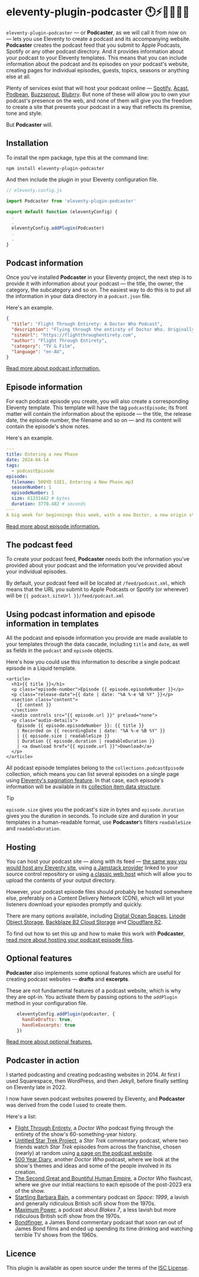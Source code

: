 # eleventy-plugin-podcaster 🕚⚡️🎈🐀🎤📲

`eleventy-plugin-podcaster` — or **Podcaster**, as we will call it from now on — lets you use Eleventy to create a podcast and its accompanying website. **Podcaster** creates the podcast feed that you submit to Apple Podcasts, Spotify or any other podcast directory. And it provides information about your podcast to your Eleventy templates. This means that you can include information about the podcast and its episodes on your podcast's website, creating pages for individual episodes, guests, topics, seasons or anything else at all.

Plenty of services exist that will host your podcast online — [Spotify][], [Acast][], [Podbean][], [Buzzsprout][], [Blubrry][]. But none of these will allow you to own your podcast's presence on the web, and none of them will give you the freedom to create a site that presents your podcast in a way that reflects its premise, tone and style.

But **Podcaster** will.

[Spotify]: https://podcasters.spotify.com
[Acast]: https://www.acast.com
[Podbean]: https://www.podbean.com
[Buzzsprout]: https://www.buzzsprout.com
[Blubrry]: https://blubrry.com

## Installation

To install the npm package, type this at the command line:

```shell
npm install eleventy-plugin-podcaster
```

And then include the plugin in your Eleventy configuration file.

```js
// eleventy.config.js

import Podcaster from 'eleventy-plugin-podcaster'

export default function (eleventyConfig) {
  .
  .
  eleventyConfig.addPlugin(Podcaster)
  .
  .
}
```

## Podcast information

Once you've installed **Podcaster** in your Eleventy project, the next step is to provide it with information about your podcast — the title, the owner, the category, the subcategory and so on. The easiest way to do this is to put all the information in your data directory in a `podcast.json` file.

Here's an example.

```json
{
  "title": "Flight Through Entirety: A Doctor Who Podcast",
  "description": "Flying through the entirety of Doctor Who. Originally with cake, but now with guests.",
  "siteUrl": "https://flightthroughentirety.com",
  "author": "Flight Through Entirety",
  "category": "TV & Film",
  "language": "en-AU",
}
```

[Read more about podcast information.](podcast-information.md)

## Episode information

For each podcast episode you create, you will also create a corresponding Eleventy template. This template will have the tag `podcastEpisode`; its front matter will contain the information about the episode — the title, the release date, the episode number, the filename and so on — and its content will contain the episode's show notes.

Here's an example.

```yaml
---
title: Entering a new Phase
date: 2024-04-14
tags:
  - podcastEpisode
episode:
  filename: 500YD S1E1, Entering a New Phase.mp3
  seasonNumber: 1
  episodeNumber: 1
  size: 61231442 # bytes
  duration: 3778.482 # seconds
---
A big week for beginnings this week, with a new Doctor, a new origin story for the Daleks, and a whole new approach to defeating the bad guys. Oh, and a new podcast to discuss them all on. So let's welcome Patrick Troughton to the studio floor, as we discuss _The Power of the Daleks_.

```

[Read more about episode information.](episode-information.md)

## The podcast feed

To create your podcast feed, **Podcaster** needs both the information you've provided about your podcast and the information you've provided about your individual episodes.

By default, your podcast feed will be located at `/feed/podcast.xml`, which means that the URL you submit to Apple Podcasts or Spotify (or wherever) will be `{{ podcast.siteUrl }}/feed/podcast.xml`

## Using podcast information and episode information in templates

All the podcast and episode information you provide are made available to your templates through the data cascade, including `title` and `date`, as well as fields in the `podcast` and `episode` objects.

Here's how you could use this information to describe a single podcast episode in a Liquid template.

```liquid
<article>
  <h1>{{ title }}</h1>
  <p class="episode-number">Episode {{ episode.episodeNumber }}</p>
  <p class="release-date">{{ date | date: "%A %-e %B %Y" }}</p>
  <section class="content">
    {{ content }}
  </section>
  <audio controls src="{{ episode.url }}" preload="none">
  <p class="audio-details">
    Episode {{ episode.episodeNumber }}: {{ title }}
    | Recorded on {{ recordingDate | date: "%A %-e %B %Y" }}
    | {{ episode.size | readableSize }}
    | Duration {{ episode.duration | readableDuration }}
    | <a download href="{{ episode.url }}">Download</a>
  </p>
</article>
```

All podcast episode templates belong to the `collections.podcastEpisode` collection, which means you can list several episodes on a single page using [Eleventy's pagination feature][pagination]. In that case, each episode's  information will be available in its [collection item data structure][item].

[pagination]: https://www.11ty.dev/docs/pagination/
[item]: https://www.11ty.dev/docs/collections/#collection-item-data-structure

> [!TIP]
> `episode.size` gives you the podcast's size in bytes and `episode.duration`
> gives you the duration in seconds. To include size and duration
> in your templates in a human-readable format, use **Podcaster**’s filters
> `readableSize` and `readableDuration`.

## Hosting

You can host your podcast site — along with its feed — [the same way you would host any Eleventy site][hosting], using [a Jamstack provider][] linked to your source control repository or using [a classic web host][] which will allow you to upload the contents of your output directory.

[hosting]: https://www.11ty.dev/docs/deployment/
[a Jamstack provider]: https://www.11ty.dev/docs/deployment/#jamstack-providers
[a classic web host]: https://www.11ty.dev/docs/deployment/#classic-web-hosts

However, your podcast episode files should probably be hosted somewhere else, preferably on a Content Delivery Network (CDN), which will let your listeners download your episodes promptly and quickly.

There are many options available, including [Digital Ocean Spaces][], [Linode Object Storage][], [Backblaze B2 Cloud Storage][] and [Cloudflare R2][].

[Digital Ocean Spaces]: https://www.digitalocean.com/products/spaces
[Linode Object Storage]: https://www.linode.com/products/object-storage/
[Backblaze B2 Cloud Storage]: https://www.backblaze.com/cloud-storage
[Cloudflare R2]: https://developers.cloudflare.com/r2/

To find out how to set this up and how to make this work with **Podcaster**, [read more about hosting your podcast episode files][episode-file-hosting].

[episode-file-hosting]: hosting.md

## Optional features

**Podcaster** also implements some optional features which are useful for creating podcast websites — **drafts** and **excerpts**.

These are not fundamental features of a podcast website, which is why they are opt-in. You activate them by passing options to the `addPlugin` method in your configuration file.

```js
    eleventyConfig.addPlugin(podcaster, {
      handleDrafts: true,
      handleExcerpts: true
    })
```

[Read more about optional features.](optional-features.md)

## Podcaster in action

I started podcasting and creating podcasting websites in 2014. At first I used Squarespace, then WordPress, and then Jekyll, before finally settling on Eleventy late in 2022.

I now have seven podcast websites powered by Eleventy, and **Podcaster** was derived from the code I used to create them.

Here's a list:

- [Flight Through Entirety](https://flightthroughentirety.com), a _Doctor Who_ podcast flying through the entirety of the show's 60-something-year history.
- [Untitled Star Trek Project](https://untitledstartrekproject.com), a _Star Trek_ commentary podcast, where two friends watch _Star Trek_ episodes from across the franchise, chosen (nearly) at random using [a page on the podcast website](https://untitledstartrekproject.com/randomiser).
- [500 Year Diary](https://500yeardiary.com), another _Doctor Who_ podcast, where we look at the show's themes and ideas and some of the people involved in its creation.
- [The Second Great and Bountiful Human Empire](https://thesecondgreatandbountifulhumanempire.com), a _Doctor Who_ flashcast, where we give our initial reactions to each episode of the post-2023 era of the show.
- [Startling Barbara Bain](https://startlingbarbarabain.com), a commentary podcast on _Space: 1999_, a lavish and generally ridiculous British scifi show from the 1970s.
- [Maximum Power](https://maximumpowerpodcast.com), a podcast about _Blakes 7_, a less lavish but more ridiculous British scifi show from the 1970s.
- [Bondfinger](https://bondfinger.com), a James Bond commentary podcast that soon ran out of James Bond films and ended up spending its time drinking and watching terrible TV shows from the 1960s.

## Licence

This plugin is available as open source under the terms of the [ISC License](https://opensource.org/licenses/ISC).
